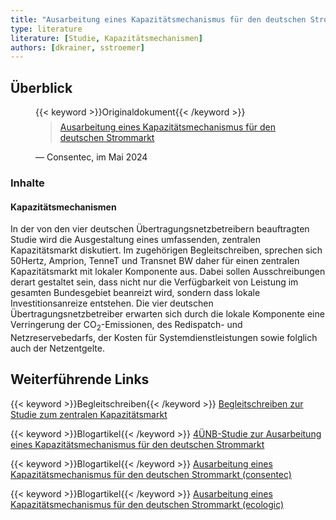 ```yaml
---
title: "Ausarbeitung eines Kapazitätsmechanismus für den deutschen Strommarkt"
type: literature
literature: [Studie, Kapazitätsmechanismen]
authors: [dkrainer, sstroemer]
---
```


## Überblick

<figure>
    {{< keyword >}}Originaldokument{{< /keyword >}}
    <blockquote style="margin-top: 0.5em;">
        <a href="https://www.ecologic.eu/sites/default/files/publication/2024/60019-Ausarbeitung-kapazitaetsmechanismus-deutscher-strommarkt.pdf" target="_blank">
            Ausarbeitung eines Kapazitätsmechanismus für den deutschen Strommarkt
        </a>
    </blockquote>
    <figcaption>— Consentec, im Mai 2024</figcaption>
</figure>

### Inhalte

#### Kapazitätsmechanismen

In der von den vier deutschen Übertragungsnetzbetreibern beauftragten Studie wird die Ausgestaltung eines umfassenden,
zentralen Kapazitätsmarkt diskutiert. Im zugehörigen Begleitschreiben, sprechen sich 50Hertz, Amprion, TenneT und
Transnet BW daher für einen zentralen Kapazitätsmarkt mit lokaler Komponente aus. Dabei sollen Ausschreibungen derart
gestaltet sein, dass nicht nur die Verfügbarkeit von Leistung im gesamten Bundesgebiet beanreizt wird, sondern dass
lokale Investitionsanreize entstehen. Die vier deutschen Übertragungsnetzbetreiber erwarten sich durch die lokale
Komponente eine Verringerung der CO<sub>2</sub>-Emissionen, des Redispatch- und Netzreservebedarfs, der Kosten für
Systemdienstleistungen sowie folglich auch der Netzentgelte.

## Weiterführende Links

{{< keyword >}}Begleitschreiben{{< /keyword >}} [Begleitschreiben zur Studie zum zentralen Kapazitätsmarkt](https://www.transnetbw.de/_Resources/Persistent/d/d/6/8/dd68e2b393600b80a2cd12f64f14db18745f0069/2024-05-15_4%C3%9CNB-Studie-zum-zentralen-Kapazit%C3%A4tsmarkt.pdf)

{{< keyword >}}Blogartikel{{< /keyword >}} [4ÜNB-Studie zur Ausarbeitung eines Kapazitätsmechanismus für den deutschen Strommarkt](https://www.netztransparenz.de/de-de/Strommarktdesign/Kapazit%C3%A4tsmechanismus/4%C3%9CNB-Studie-zur-Ausarbeitung-eines-Kapazit%C3%A4tsmechanismus-f%C3%BCr-den-deutschen-Strommarkt)

{{< keyword >}}Blogartikel{{< /keyword >}} [Ausarbeitung eines Kapazitätsmechanismus für den deutschen Strommarkt (consentec)](https://consentec.de/publikation/ausarbeitung-eines-kapazitaetsmechanismus-fuer-den-deutschen-strommarkt/)

{{< keyword >}}Blogartikel{{< /keyword >}} [Ausarbeitung eines Kapazitätsmechanismus für den deutschen Strommarkt (ecologic)](https://www.ecologic.eu/de/19626)
